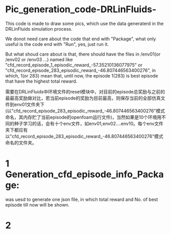 # Pic_generation_code-DRLinFluids-
This code is made to draw some pics, which use the data generaterd in the DRLinFluids simulation process.

We donot need care about the code that end with "Package", what only useful is the code end with "Run", yes, just run it. 

But what shoud care about is that, there should have the files in /env01(or /env02 or /env03 ...) named like "cfd_record_episode_1_episodic_reward_-57.35210136077975" or "cfd_record_episode_283_episodic_reward_-46.807446563400276", in which, 1(or 283) mean that, until now, the episode 1(283) is best episode that have the highest total reward.

需要在DRLinFluids中环境文件的reset模块中，对目前的episode总奖励与之前的最最高奖励做对比，若当前episode的奖励为目前最高，则保存当前的全部仿真文件到env01文件夹下(以"cfd_record_episode_283_episodic_reward_-46.807446563400276"模式命名，其内存贮了当前episode的openfoam运行文件)，当然如果是10个环境用不同的种子学习的话，会有十个env文件，如env01,env02....env10。每个env文件夹下都应有以"cfd_record_episode_283_episodic_reward_-46.807446563400276"模式命名的文件夹。


# 1 Generation_cfd_episode_info_Package:
was uesd to generate one json file, in which total reward and No. of best episode till now will be shown.

# 2 
